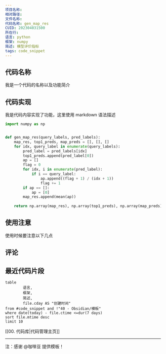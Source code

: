 ```yaml
---
项目名称: 
相对路径: 
文件名称: 
代码名称: gen_map_res
CUID: 202304031500
所在行: 
语言: python
框架: numpy
简述: 模型评价指标
tags: code_snippet
---
```


## 代码名称
我是一个代码的名称以及功能简介
## 代码实现
我是代码内容实现了功能，这里使用 markdown 语法描述
```python
import numpy as np


def gen_map_res(query_labels, pred_labels):
    map_res, top1_preds, map_preds = [], [], []
    for idx, query_label in enumerate(query_labels):
        pred_label = pred_labels[idx]
        top1_preds.append(pred_label[0])
        ap = []
        flag = 0
        for idx, i in enumerate(pred_label):
            if i == query_label:
                ap.append((flag + 1) / (idx + 1))
                flag += 1
        if ap == []:
            ap = [0]
        map_res.append(mean(ap))
    
    return np.array(map_res), np.array(top1_preds), np.array(map_preds)
```

## 使用注意
使用时候要注意以下几点

## 评论



## 最近代码片段
```dataview
table
		语言,
 		框架,
		简述,
		file.cday AS "创建时间"
from #code_snippet and !"40 - Obsidian/模板"
where date(today) - file.ctime <=dur(7 days)
sort file.mtime desc
limit 10
```

[[00. 代码库|代码管理主页]]

---

注：感谢 @咖啡豆 提供模板！

